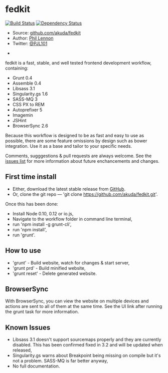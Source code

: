 # fedkit

[![Build Status](https://travis-ci.org/Akuda/fedkit.svg?branch=master)](https://travis-ci.org/Akuda/fedkit)
[![Dependency Status](https://www.versioneye.com/user/projects/5538dc9d7f43bc3f440004df/badge.svg?style=flat)](https://www.versioneye.com/user/projects/5538dc9d7f43bc3f440004df)

* Source: [github.com/akuda/fedkit](http://github.com/akuda/fedkit)
* Author: [Phil Lennon](http://akuda.co.uk)
* Twitter: [@PJL101](http://twitter.com/pjl101)

-

fedkit is a fast, stable, and well tested frontend development workflow, containing:

* Grunt 0.4
* Assemble 0.4
* Libsass 3.1
* Singularity.gs 1.6
* SASS-MQ 3
* CSS PX to REM
* Autoprefixer 5
* Imagemin
* JSHint
* BrowserSync 2.6

Because this workflow is designed to be as fast and easy to use as possible, there are some feature omissions by design such as bower integration. Use it as a base and tailor to your specific needs.

Comments, sugggestions & pull requests are always welcome. See the [issues list](https://github.com/akuda/fedkit/issues) for more information about future enchancements and changes.

## First time install

* Either, download the latest stable release from [GitHub](https://github.com/akuda/fedkit/releases).
* Or, clone the git repo — 'git clone https://github.com/akuda/fedkit.git'.

Once this has been done:

* Install Node 0.10, 0.12 or io.js,
* Navigate to the workflow folder in command line terminal,
* run 'npm install -g grunt-cli',
* run 'npm install',
* run 'grunt'.

## How to use

* 'grunt' - Build website, watch for changes & start server,
* 'grunt prd' - Build minified website,
* 'grunt reset' - Delete generated website.

## BrowserSync

With BrowserSync, you can view the website on multiple devices and actions are sent to all of them at the same time. See the UI link after running the grunt task for more information.

## Known Issues

* Libsass 3.1 doesn't support sourcemaps properly and they are currently disabled. This has been confirmed fixed in 3.2 and will be updated when released,
* Singularity.gs warns about Breakpoint being missing on compile but it's not a problem. SASS-MQ is far better anyway,
* No full documentation.


